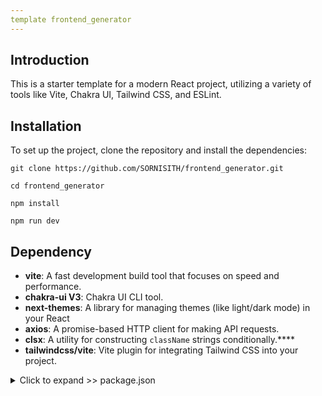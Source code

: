 ```yaml
---
template frontend_generator
---
```


## Introduction

This is a starter template for a modern React project, utilizing a variety of tools like Vite, Chakra UI, Tailwind CSS, and ESLint.

## Installation

To set up the project, clone the repository and install the dependencies:

```shell
git clone https://github.com/SORNISITH/frontend_generator.git
```

```shell
cd frontend_generator
```

```shell
npm install

npm run dev
```

## Dependency

- **vite**: A fast development build tool that focuses on speed and performance.
- **chakra-ui V3**: Chakra UI CLI tool.
- **next-themes**: A library for managing themes (like light/dark mode) in your React
- **axios**: A promise-based HTTP client for making API requests.
- **clsx**: A utility for constructing `className` strings conditionally.\*\*\*\*
- **tailwindcss/vite**: Vite plugin for integrating Tailwind CSS into your project.

<details>
  <summary>Click to expand >>  package.json</summary>
  
  ```json
  {
    "name": "template",
    "private": true,
    "version": "0.0.0",
    "type": "module",
    "scripts": {
      "dev": "vite",
      "build": "vite build",
      "lint": "eslint",
      "preview": "vite preview"
    },
    "dependencies": {
      "@chakra-ui/react": "^3.8.0",
      "@emotion/react": "^11.14.0",
      "@tailwindcss/vite": "^4.0.6",
      "axios": "^1.7.9",
      "clsx": "^2.1.1",
      "eslint-import-resolver-alias": "^1.1.2",
      "next-themes": "^0.4.4",
      "path": "^0.12.7",
      "react": "^19.0.0",
      "react-dom": "^19.0.0",
      "react-icons": "^5.4.0",
      "react-router": "^7.1.5",
      "tailwindcss": "^4.0.6",
      "url": "^0.11.4"
    },
    "devDependencies": {
      "@chakra-ui/cli": "^3.8.0",
      "@eslint/js": "^9.19.0",
      "@types/react": "^19.0.8",
      "@types/react-dom": "^19.0.3",
      "@vitejs/plugin-react-swc": "^3.5.0",
      "eslint": "^9.19.0",
      "eslint-plugin-react": "^7.37.4",
      "eslint-plugin-react-hooks": "^5.0.0",
      "eslint-plugin-react-refresh": "^0.4.18",
      "globals": "^15.14.0",
      "vite": "^6.1.0"
    }
  }

</details> ```

## License

This project is licensed under the MIT License - see the LICENSE file for details.
